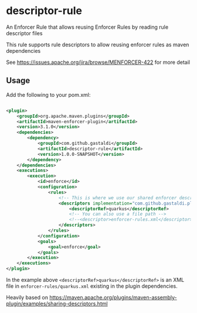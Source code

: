 # descriptor-rule
An Enforcer Rule that allows reusing Enforcer Rules by reading rule descriptor files


This rule supports rule descriptors to allow reusing enforcer rules as maven dependencies 

See https://issues.apache.org/jira/browse/MENFORCER-422 for more detail

## Usage

Add the following to your pom.xml:

```xml

<plugin>
    <groupId>org.apache.maven.plugins</groupId>
    <artifactId>maven-enforcer-plugin</artifactId>
    <version>3.1.0</version>
    <dependencies>
        <dependency>
            <groupId>com.github.gastaldi</groupId>
            <artifactId>descriptor-rule</artifactId>
            <version>1.0.0-SNAPSHOT</version>
        </dependency>
    </dependencies>
    <executions>
        <execution>
            <id>enforce</id>
            <configuration>
                <rules>
                    <!-- This is where we use our shared enforcer descriptor -->
                    <descriptors implementation="com.github.gastaldi.plugins.enforcer.Descriptors">
                        <descriptorRef>quarkus</descriptorRef>
                        <!-- You can also use a file path -->
                        <!--<descriptor>enforcer-rules.xml</descriptor> -->
                    </descriptors>
                </rules>
            </configuration>
            <goals>
                <goal>enforce</goal>
            </goals>
        </execution>
    </executions>
</plugin>

```

In the example above `<descriptorRef>quarkus</descriptorRef>` is an XML file in `enforcer-rules/quarkus.xml` existing in the plugin dependencies.

Heavily based on https://maven.apache.org/plugins/maven-assembly-plugin/examples/sharing-descriptors.html
